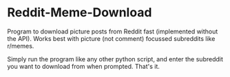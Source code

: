 # Reddit-Meme-Download
Program to download picture posts from Reddit fast (implemented without the API). Works best with picture (not comment) focussed subreddits like r/memes.

Simply run the program like any other python script, and enter the subreddit you want to download from when prompted. That's it.
